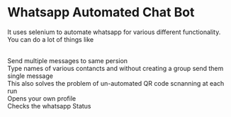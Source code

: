 # Whatsapp Automated Chat Bot
It uses selenium to automate whatsapp for various different functionality.
You can do a lot of things like<br><br>

Send multiple messages to same persion<br>
Type names of various contancts and without creating a group send them single message<br>
This also solves the problem of un-automated QR code scnanning at each run<br>
Opens your own profile<br>
Checks the whatsapp Status<br>
